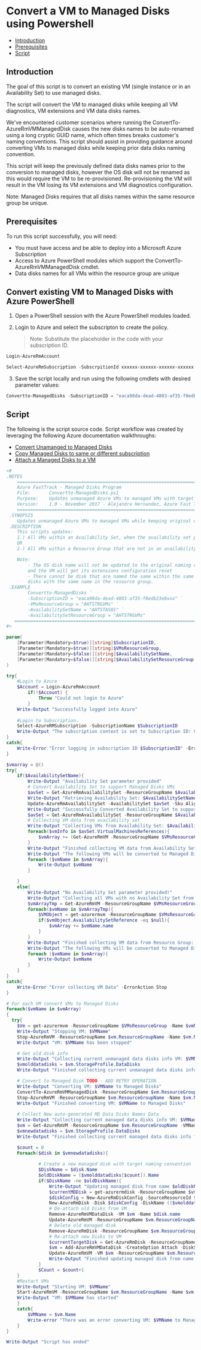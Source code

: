 # Convert a VM to Managed Disks using Powershell

* [Introduction](#introduction)
* [Prerequisites](#prerequisites)
* [Script](#script)

## Introduction
The goal of this script is to convert an existing VM (single instance or in an Availability Set) to use managed disks. 

The script will convert the VM to managed disks while keeping all VM diagnostics, VM extensions and VM data disks names.

We've encountered customer scenarios where running the ConvertTo-AzureRmVMManagedDisk causes the new disks names to be auto-renamed using a long cryptic GUID name, which often times breaks customer's naming conventions. This script should assist in providing guidance around converting VMs to managed disks while keeping prior data disks naming convention.

This script will keep the previously defined data disks names prior to the conversion to managed disks, however the OS disk will not be renamed as this would require the VM to be re-provisioned. Re-provisioning the VM will result in the VM losing its VM extensions and VM diagnostics configuration.

Note: Managed Disks requires that all disks names within the same resource group be unique.

## Prerequisites
To run this script successfully, you will need:
* You must have access and be able to deploy into a Microsoft Azure Subscription
* Access to Azure PowerShell modules which support the ConvertTo-AzureRmVMManagedDisk cmdlet.
* Data disks names for all VMs within the resource group are unique

##  Convert existing VM to Managed Disks with Azure PowerShell
1. Open a PowerShell session with the Azure PowerShell modules loaded.

2. Login to Azure and select the subscripton to create the policy.
    > Note: Substitute the placeholder in the code with your subscription ID.
```powershell
Login-AzureRmAccount

Select-AzureRmSubscription -SubscrpitionId xxxxxx-xxxxxx-xxxxxx-xxxxxx
```

3. Save the script locally and run using the following cmdlets with desired parameter values:
```powershell
Convertto-ManagedDisks -SubscriptionID = "eaca98da-dead-4803-af35-f0edb23e0xxx" -VMsResourceGroup = "AHTSTRGVMs" -AvailabilitySetName = "AHTSTAS01" -AvailabilitySetResourceGroup = "AHTSTRGVMs"
```

## Script
The following is the script source code. Script workflow was created by leveraging the following Azure documentation walkthroughs:
* [Convert Unamanged to Managed Disks](https://docs.microsoft.com/en-us/azure/virtual-machines/windows/convert-unmanaged-to-managed-disks)
* [Copy Managed Disks to same or different subscription](https://docs.microsoft.com/en-us/azure/virtual-machines/scripts/virtual-machines-windows-powershell-sample-copy-managed-disks-to-same-or-different-subscription)
* [Attach a Managed Disks to a VM](https://docs.microsoft.com/en-us/azure/virtual-machines/windows/attach-disk-ps)

```powershell
<#
.NOTES
 	==================================================================================================================================================================
	Azure FastTrack - Managed Disks Program
	File:		Convertto-ManagedDisks.ps1	
	Purpose:	Updates unmanaged Azure VMs to managed VMs with target Data disks drives names.
	Version: 	1.0 - November 2017 - Alejandra Hernandez, Azure Fast Track
 	==================================================================================================================================================================
 .SYNOPSIS
	Updates unmanaged Azure VMs to managed VMs while keeping original data disks drives names.
 .DESCRIPTION
    This scripts updates: 
    1.) All VMs within an Availability Set, when the availability set parameter is specified
    OR
    2.) All VMs within a Resource Group that are not in an availability set when the availability set parameter is not specified

    Note:
        - The OS disk name will not be updated to the original naming convention! Otherwise, the VM would have to be re-provisioned
        and the VM will get its extensions configuration reset
        - There cannot be disk that are named the same within the same resource group, therefore this script will fail if there are
        disks with the same name in the resource group.
 .EXAMPLE
		Convertto-ManagedDisks `
		-SubscriptionID = "eaca98da-dead-4803-af35-f0edb23e0xxx" `
		-VMsResourceGroup = "AHTSTRGVMs" `
        -AvailabilitySetName = "AHTSTAS01" `
        -AvailabilitySetResourceGroup = "AHTSTRGVMs"
   =================================================================================================================================================================
#>

param(
	[Parameter(Mandatory=$true)][string]$SubscriptionID,
    [Parameter(Mandatory=$true)][string]$VMsResourceGroup,
    [Parameter(Mandatory=$false)][string]$AvailabilitySetName,
    [Parameter(Mandatory=$false)][string]$AvailabilitySetResourceGroup
)

try{
    #Login to Azure
    $Account = Login-AzureRmAccount
        if(!$Account) {
            Throw "Could not login to Azure"
        }
    Write-Output "Successfully logged into Azure"
     
    #Login to Subscription.
    Select-AzureRMSubscription -SubscriptionName $SubscriptionID
    Write-Output "The subscription context is set to Subscription ID: $SubscriptionID"
}
catch{
    Write-Error "Error logging in subscription ID $SubscriptionID" -ErrorAction Stop
}

$vmarray = @()
try{
    if($AvailabilitySetName){
        Write-Output "Availability Set parameter provided"
        # Convert Availability Set to support Managed Disks VMs
        $avSet = Get-AzureRmAvailabilitySet -ResourceGroupName $AvailabilitySetResourceGroup -Name $AvailabilitySetName
        Write-Output "Retrieving Availability Set: $AvailabilitySetName"
        Update-AzureRmAvailabilitySet -AvailabilitySet $avSet -Sku Aligned
        Write-Output "Successfully Converted Availability Set to support Managed Disks"
        $avSet = Get-AzureRmAvailabilitySet -ResourceGroupName $AvailabilitySetResourceGroup -Name $AvailabilitySetName
        # Collecting VM data from availability set
        Write-Output "Collecting VMs from Availability Set: $AvailabilitySetName"
        foreach($vmInfo in $avSet.VirtualMachinesReferences){
            $vmArray += (Get-AzureRmVM -ResourceGroupName $VMsResourceGroup | Where-Object {$_.Id -eq $vmInfo.id}).Name
        }
        Write-Output "Finished collecting VM data from Availability Set: $AvailabilitySetName"
        Write-Output "The following VMs will be converted to Managed Disks"
        foreach ($vmName in $vmArray){
            Write-Output $vmName
        }

    }
    else{
        Write-Output "No Availability Set parameter provided!"
        Write-Output "Collecting all VMs with no Availability Set from Resource Group: $VMsResourceGroup"
        $vmArrayTmp = Get-AzureRmVM -ResourceGroupName $VMsResourceGroup
        foreach($vmName in $vmArrayTmp){
            $VMObject = get-azurermvm -ResourceGroupName $VMsResourceGroup -Name $vmName.Name
            if($vmObject.AvailabilitySetReference -eq $null){
                $vmArray += $vmName.name
            }
        }
        Write-Output "Finished collecting VM data from Resource Group: $VMsResourceGroup"
        Write-Output "The following VMs will be converted to Managed Disks"
        foreach ($vmName in $vmArray){
            Write-Output $vmName
        }
    }
}
catch{
    Write-Error "Error collecting VM Data" -ErrorAction Stop
}

# For each VM convert VMs to Managed Disks
foreach($vmName in $vmArray)
{
  try{
    $Vm = get-azurermvm -ResourceGroupName $VMsResourceGroup -Name $vmName
    Write-Output "Stopping VM: $VMName"
    Stop-AzureRmVM -ResourceGroupName $vm.ResourceGroupName -Name $vm.Name -Force
    Write-Output "VM: $VMName has been stopped"

    # Get old disk info
    Write-Output "Collecting current unmanaged data disks info VM: $VMName"
    $vmolddatadisks = $vm.StorageProfile.DataDisks
    Write-Output "Finished collecting current unmanaged data disks info for VM: $VMName"

    # Convert to Managed Disk TODO - ADD RETRY OPERATION
    Write-Output "Converting VM: $VMName to Managed Disks"
    ConvertTo-AzureRmVMManagedDisk -ResourceGroupName $vm.ResourceGroupName -VMName $vm.Name
    Stop-AzureRmVM -ResourceGroupName $vm.ResourceGroupName -Name $vm.Name -Force
    Write-Output "Finished converting VM: $VMName to Managed Disks"
    
    # Collect New auto-generated MD Data Disks Names Data
    Write-Output "Collecting current managed data disks info VM: $VMName"
    $vm = Get-AzureRmVM -ResourceGroupName $vm.ResourceGroupName -VMName $VMName
    $vmnewdatadisks = $vm.StorageProfile.DataDisks
    Write-Output "Finished collecting current managed data disks info for VM: $VMName"

    $count = 0
    Foreach($disk in $vmnewdatadisks){
            
            # Create a new managed disk with target naming convention
            $DiskName = $disk.Name
            $oldDiskName = ($vmolddatadisks[$count]).Name
            if($DiskName -ne $oldDiskName){
                Write-Output "Updating managed disk from name $oldDiskName to name: $diskName for VM: $VMName"
                $currentMDDisk = get-azurermdisk -ResourceGroupName $vm.ResourceGroupName -DiskName $disk.name
                $diskConfig = New-AzureRmDiskConfig -SourceResourceId $currentMDDisk.Id -Location $currentMDDisk.Location -CreateOption Copy 
                New-AzureRmDisk -Disk $diskConfig -DiskName (($vmolddatadisks[$count]).name) -ResourceGroupName $vm.ResourceGroupName
                # De-attach old Disks from VM
                Remove-AzureRmVMDataDisk -VM $vm -Name $disk.name
                Update-AzureRmVM -ResourceGroupName $vm.ResourceGroupName -VM $vm
                # Delete old managed disk
                Remove-AzureRmDisk -ResourceGroupName $vm.ResourceGroupName -DiskName $disk.Name -force
                # Re-attach new Disks to VM 
                $currentTargetDisk = Get-AzureRmDisk -ResourceGroupName $vm.ResourceGroupName -DiskName (($vmolddatadisks[$count]).Name)
                $vm = Add-AzureRmVMDataDisk -CreateOption Attach -DiskSizeInGB (($vmolddatadisks[$count]).DiskSizeGB) -Caching (($vmolddatadisks[$count]).Caching) -Lun (($vmolddatadisks[$count]).Lun) -VM $vm -ManagedDiskId $currentTargetDisk.Id
                Update-AzureRmVM -VM $vm -ResourceGroupName $vm.ResourceGroupName
                Write-Output "Finished updating managed disk from name $oldDiskName to name: $diskName for VM: $VMName"
            }
            $Count = $count+1
    }
    #Restart VMs
    Write-Output "Starting VM: $VMName"
    Start-AzureRmVM -ResourceGroupName $vm.ResourceGroupName -Name $vm.Name
    Write-Output "VM: $VMName has started"
    }
    catch{
        $VMName = $vm.Name
        Write-error "There was an error converting VM: $VMName to Managed Disks, moving onto the next VM" -ErrorAction Stop
    }
}

Write-Output "Script has ended"











